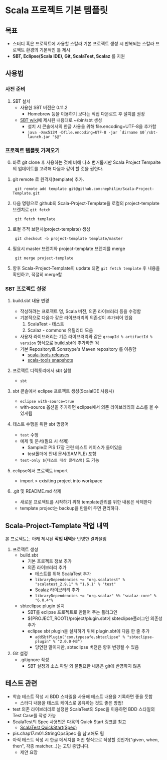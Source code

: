 Scala 프로젝트 기본 템플릿
=======================

## 목표

- 스터디 혹은 프로젝트에 사용할 스칼라 기본 프로젝트 생성 시 
  반복되는 스칼라 프로젝트 환경의 기본적인 틀 제시
- **SBT, Eclipse(Scala IDE), Git, ScalaTest, Scalaz** 를 지원

## 사용법 

### 사전 준비

1. SBT 설치 
	- 사용한 SBT 버전은 0.11.2
		- Homebrew 등을 이용하기 보다는 직접 다운로드 후 설치를 권장
	- [SBT wiki](https://github.com/harrah/xsbt/wiki/Getting-Started-Setup)에 제시된 내용대로 ~/bin/sbt 생성
		- 설치 시 콘솔에서의 한글 사용을 위해 file.encoding=UTF-8을 추가함
		- ``java -Xmx512M -Dfile.encoding=UTF-8 -jar `dirname $0`/sbt-launch.jar "$@"``

### 프로젝트 템플릿 가져오기

0. 바로 git clone 후 사용하는 것에 비해 다소 번거롭지만 Scala Project Tempalte의 업데이트를 고려해 다음과 같이 할 것을 권한다.

1. git remote 로 원격지(template) 추가.

		git remote add template git@github.com:nephilim/Scala-Project-Template.git

2. 다음 명령으로 github의 Scala-Project-Template을 로컬의 project-template 브랜치로 `git fetch`

		git fetch template

3. 로컬 추적 브랜치(project-template) 생성 

		git checkout -b project-template template/master

3. 필요시 master 브랜치와 project-template 브랜치를 merge

		git merge project-template

4. 향후 Scala-Project-Template이 update 되면 `git fetch template` 후 내용을 확인하고, 적절히 merge함

### SBT 프로젝트 설정

1. build.sbt 내용 변경
	- 작성하려는 프로젝트 명, Scala 버전, 의존 라이브러리 등을 수정함
	- 기본적으로 다음과 같은 라이브러리의 의존성이 추가되어 있음
		1. ScalaTest - 테스트 
		2. Scalaz - commons 유틸리티 모음
	- 사용자 라이브러리는 기존 라이브러리와 같은 `groupId % artifactId % version` 형식으로 build.sbt에 추가하면 됨 
	- 기본 Repository로 Sonatype's Maven repository 를 이용함
		- [scala-tools releases](https://oss.sonatype.org/content/groups/scala-tools)
		- [scala-tools snapshots](https://oss.sonatype.org/content/repositories/snapshots)

2. 프로젝트 디렉토리에서 sbt 실행
	- `sbt`
3. sbt 콘솔에서 eclipse 프로젝트 생성(ScalaIDE 사용시)
	- `eclipse with-source=true`
	- with-source 옵션을 추가하면 eclipse에서 의존 라이브러리의 소스를 볼 수 있게됨
4. 테스트 수행을 위한 sbt 명령어 
	- `test` 수행
	- 예제 및 문서(필요 시 삭제)
		- Sample로 PIS 17장 관련 테스트 케이스가 들어있음 
		- test폴더에 안내 문서(SAMPLE) 포함
	- `test-only ${테스트 대상 클래스명}` 도 가능
5. eclipse에서 프로젝트 import
	- import > exisiting project into workpace
6. .git 및 README.md 삭제
	- 새로운 프로젝트를 시작하기 위해 template관리를 위한 내용은 삭제한다
	- template project는 backup을 만들어 두면 편리하다.

## Scala-Project-Template 작업 내역 

본 프로젝트는 아래 제시된 **작업 내역**을 반영한 결과물임 

1. 프로젝트 생성 
	- build.sbt
		- 기본 프로젝트 정보 추가
		- 의존 라이브러리 추가
			- 테스트를 위해 ScalaTest 추가
			- `libraryDependencies += "org.scalatest" % "scalatest_2.9.1" % "1.6.1" % "test"`
			- Scalaz 라이브러리 추가
			- `libraryDependencies += "org.scalaz" %% "scalaz-core" % "6.0.4"%` 
	- sbteclipse plugin 설치
	    - SBT를 eclipse 프로젝트로 만들어 주는 플러그인
		- ${PROJECT_ROOT}/project/plugin.sbt에 sbteclipse플러그인 의존성 추가
		- eclipse sbt plugin을 설치하기 위해 plugin.sbt에 다음 한 줄 추가
			- `addSbtPlugin("com.typesafe.sbteclipse" % "sbteclipse-plugin" % "2.0.0-M3")`
			- 당연한 말이지만, sbteclipse 버전은 향후 변경될 수 있음
2. Git 설정 
	- .gitignore 작성
		- SBT 설정과 소스 파일 외 불필요한 내용은 git에 반영하지 않음

## 테스트 관련

- 학습 테스트 작성 시 BDD 스타일을 사용해 테스트 내용을 기록하면 좋을 듯함
	- 스터디 내용을 테스트 케이스로 공유하는 것도 좋은 방법!
- test 의존 라이브러리로 설정한 ScalaTest의 Spec을 이용하면 BDD 스타일의 Test Case를 작성 가능
- ScalaTest의 Spec 사용법은 다음의 Quick Start 링크를 참고
	- [ScalaTest QuickStart(Spec)](http://www.scalatest.org/getting_started_with_spec)
- pis.chap17.m01.StringOpsSpec 을 참고해도 됨
- 아직 테스트 작성 시 한글 메세지를 어떤 형식으로 작성할 것인가("given, when, then", 각종 matcher...)는 고민 중입니다.
 	- 제안 요망